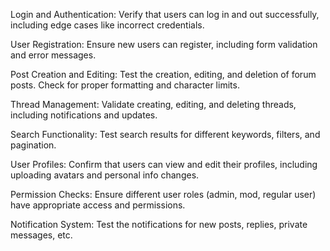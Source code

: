 Login and Authentication: Verify that users can log in and out successfully, including edge cases like incorrect credentials.

User Registration: Ensure new users can register, including form validation and error messages.

Post Creation and Editing: Test the creation, editing, and deletion of forum posts. Check for proper formatting and character limits.

Thread Management: Validate creating, editing, and deleting threads, including notifications and updates.

Search Functionality: Test search results for different keywords, filters, and pagination.

User Profiles: Confirm that users can view and edit their profiles, including uploading avatars and personal info changes.

Permission Checks: Ensure different user roles (admin, mod, regular user) have appropriate access and permissions.

Notification System: Test the notifications for new posts, replies, private messages, etc.
